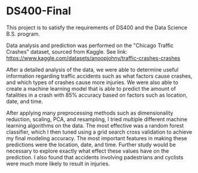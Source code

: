 # DS400-Final

This project is to satisfy the requirements of DS400 and the Data Science B.S. program.

Data analysis and prediction was performed on the "Chicago Traffic Crashes" dataset, sourced from Kaggle.
See link: https://www.kaggle.com/datasets/anoopjohny/traffic-crashes-crashes

After a detailed analysis of the data, we were able to determine useful information regarding traffic accidents such as what factors cause crashes, and which types of crashes cause more injuries.  We were also able to create a machine learning model that is able to predict the amount of fatalities in a crash with 85% accuracy based on factors such as location, date, and time.

After applying many preprocessing methods such as dimensionality reduction, scaling, PCA, and resampling, I tried multiple different machine learning algorithms on the data.  The most effective was a random forest classifier, which I then tuned using a grid search cross validation to achieve my final modeling accuracy.  The most important features in making these predictions were the location, date, and time.  Further study would be necessary to explore exactly what effect these values have on the prediction.  I also found that accidents involving padestrians and cyclists were much more likely to result in injuries.
